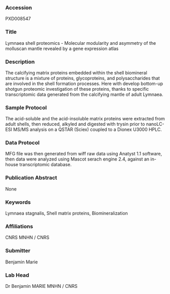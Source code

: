 ### Accession
PXD008547

### Title
Lymnaea shell proteomics -  Molecular modularity and asymmetry of the molluscan mantle revealed by a gene expression atlas

### Description
The calcifying matrix proteins embedded within the shell biomineral structure is a mixture of proteins, glycoproteins, and polysaccharides that are involved in the shell formation processes. Here with develop bottom-up shotgun proteomic investigation of these proteins, thanks to specific transcriptomic data generated from the calcifying mantle of adult Lymnaea.

### Sample Protocol
The acid-soluble and the acid-insoluble matrix proteins were extracted from adult shells, then reduced, alkyled and digested with trysin prior to nanoLC-ESI MS/MS analysis on a QSTAR (Sciex) coupled to a Dionex U3000 HPLC.

### Data Protocol
MFG file was then generated from wiff raw data using Anatyst 1.1 software, then data were analyzed using Mascot serach engine 2.4, against an in-house transcriptomic database.

### Publication Abstract
None

### Keywords
Lymnaea stagnalis, Shell matrix proteins, Biomineralization

### Affiliations
CNRS
MNHN / CNRS

### Submitter
Benjamin Marie

### Lab Head
Dr Benjamin MARIE
MNHN / CNRS


